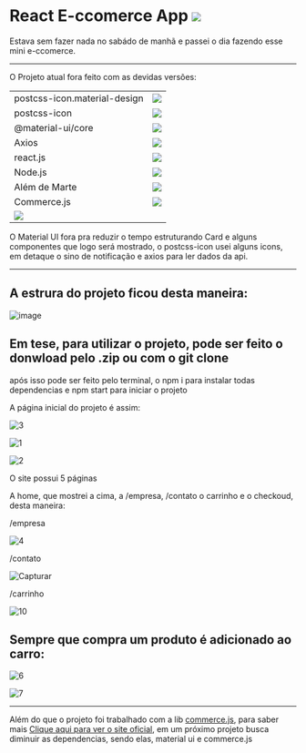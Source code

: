 <h1> <span> React E-ccomerce App </span> <img src="https://shields.io/badge/eccomerce-v1.0.0-orange"/></h1>

Estava sem fazer nada no sabádo de manhã e passei o dia fazendo esse mini e-ccomerce.

<hr/>

<div>
  <p> O Projeto atual fora feito com as devidas versões:</p>
  </div>
  
  <table>
<tr>
    <td> postcss-icon.material-design </td>
  <td> <a href="https://www.npmjs.com/package/postcss-icon.material-design"> <img src="https://shields.io/badge/version-v0.0.3-white" /></a></td>
  </tr>
  <tr>
    <td>postcss-icon</td>
    <td><a href="https://github.com/retyui/postcss-icon"><img src="https://shields.io/badge/version-v7.1.0-white" /> </a></td>
  </tr>
  <tr>
    <td>@material-ui/core </td>
    <td> <a href="https://www.npmjs.com/package/@material-ui/core"> <img src="https://shields.io/badge/version-v4.12.3-black" /> </a></td>
  </tr>
  <tr>
    <td> Axios</td>
    <td>  <a href="https://www.npmjs.com/package/axios"> <img src="https://shields.io/badge/version-v0.21.4-purple" /></a></td>
  </tr>
  <tr>
    <td>react.js</td>
    <td><a href="https://www.npmjs.com/package/react"><img src="https://shields.io/badge/version-v17.0.2-lightblue" /></a></td>
  </tr>
  <tr>
    <td>Node.js</td>
    <td><a href="https://www.npmjs.com/package/node"> <img src="https://shields.io/badge/version-v16.2.0-green" /></a></td>
  </tr>
  <tr>
    <td>Além de Marte </td>
    <td><a href="https://github.com/EliasGabriel1/MeuAppEmReactJs"><img src="https://shields.io/badge/version-v2.0.0-blue" /></a></td>
  </tr>
  <tr>
    <td>Commerce.js</td>
    <td><a href="https://github.com/chec/commerce.js"><img src="https://shields.io/badge/version-v2.8.0-blue" /></a></td>
  </tr>
  <tr>
    <td><a href="https://github.com/EliasGabriel1"><img src="https://img.icons8.com/clouds/100/000000/github.png" /></a></td>
  </tr>
</table>


O Material UI fora pra reduzir o tempo estruturando Card e alguns componentes que logo será mostrado, o postcss-icon usei alguns icons, em detaque o sino de notificação e axios para ler dados da api.

<hr/>

<h2> A estrura do projeto ficou desta maneira:</h2>

![image](https://user-images.githubusercontent.com/50595684/135736610-27c16a14-212a-4a39-9f98-76a03260787a.png)


<h2> Em tese, para utilizar o projeto, pode ser feito o donwload pelo .zip ou com o git clone </h2>

após isso pode ser feito pelo terminal, o npm i para instalar todas dependencias e npm start para iniciar o projeto


A página inicial do projeto é assim:

![3](https://user-images.githubusercontent.com/50595684/135736674-235093c7-d079-440f-835a-3dc156538f57.png)

![1](https://user-images.githubusercontent.com/50595684/135736651-d8220393-373d-4c21-8081-fab9231fa30c.png)

![2](https://user-images.githubusercontent.com/50595684/135736666-8dc662aa-8018-4632-a208-65b1ceafdb36.png)

O site possui 5 páginas



A home, que mostrei a cima, a /empresa, /contato o carrinho e o checkoud, desta maneira:

/empresa

![4](https://user-images.githubusercontent.com/50595684/135736715-ea1ebc8e-9ba5-41b7-9479-00004dfd7f27.PNG)

/contato

![Capturar](https://user-images.githubusercontent.com/50595684/135736720-2c6fd497-bf4e-4ef2-85ef-0a83baf05ca2.PNG)

/carrinho

![10](https://user-images.githubusercontent.com/50595684/135736734-84e48d25-db41-47e4-befc-276b5cf50bbc.PNG)


<h2>Sempre que compra um produto é adicionado ao carro: </h2>

![6](https://user-images.githubusercontent.com/50595684/135736741-3e21128d-9c96-40f0-944a-89fc72535b9d.PNG)

![7](https://user-images.githubusercontent.com/50595684/135736745-20cd63d3-c3dd-4b46-bd0c-559b6c0494df.PNG)








<hr/>

Além do que o projeto foi trabalhado com a lib <a href="https://github.com/chec/commerce.js"> commerce.js</a>, para saber mais <a href="https://commercejs.com/"> Clique aqui para ver o site oficial</a>, em um próximo projeto busca diminuir as dependencias, sendo elas, material ui e commerce.js

